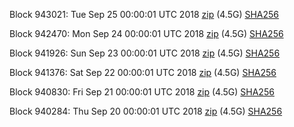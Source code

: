 Block 943021: Tue Sep 25 00:00:01 UTC 2018 [zip](https://dash-bootstrap.ams3.digitaloceanspaces.com/mainnet/2018-09-25/bootstrap.dat.zip) (4.5G) [SHA256](https://dash-bootstrap.ams3.digitaloceanspaces.com/mainnet/2018-09-25/sha256.txt)

Block 942470: Mon Sep 24 00:00:01 UTC 2018 [zip](https://dash-bootstrap.ams3.digitaloceanspaces.com/mainnet/2018-09-24/bootstrap.dat.zip) (4.5G) [SHA256](https://dash-bootstrap.ams3.digitaloceanspaces.com/mainnet/2018-09-24/sha256.txt)

Block 941926: Sun Sep 23 00:00:01 UTC 2018 [zip](https://dash-bootstrap.ams3.digitaloceanspaces.com/mainnet/2018-09-23/bootstrap.dat.zip) (4.5G) [SHA256](https://dash-bootstrap.ams3.digitaloceanspaces.com/mainnet/2018-09-23/sha256.txt)

Block 941376: Sat Sep 22 00:00:01 UTC 2018 [zip](https://dash-bootstrap.ams3.digitaloceanspaces.com/mainnet/2018-09-22/bootstrap.dat.zip) (4.5G) [SHA256](https://dash-bootstrap.ams3.digitaloceanspaces.com/mainnet/2018-09-22/sha256.txt)

Block 940830: Fri Sep 21 00:00:01 UTC 2018 [zip](https://dash-bootstrap.ams3.digitaloceanspaces.com/mainnet/2018-09-21/bootstrap.dat.zip) (4.5G) [SHA256](https://dash-bootstrap.ams3.digitaloceanspaces.com/mainnet/2018-09-21/sha256.txt)

Block 940284: Thu Sep 20 00:00:01 UTC 2018 [zip](https://dash-bootstrap.ams3.digitaloceanspaces.com/mainnet/2018-09-20/bootstrap.dat.zip) (4.5G) [SHA256](https://dash-bootstrap.ams3.digitaloceanspaces.com/mainnet/2018-09-20/sha256.txt)
